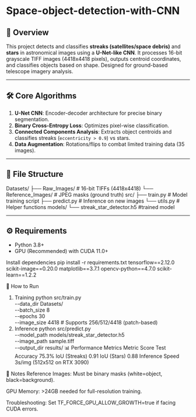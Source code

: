 # Space-object-detection-with-CNN
## 🌌 Overview
This project detects and classifies **streaks (satellites/space debris)** and **stars** in astronomical images using a **U-Net-like CNN**. It processes 16-bit grayscale TIFF images (4418x4418 pixels), outputs centroid coordinates, and classifies objects based on shape. Designed for ground-based telescope imagery analysis.

---

## 🛠️ Core Algorithms
1. **U-Net CNN**: Encoder-decoder architecture for precise binary segmentation.
2. **Binary Cross-Entropy Loss**: Optimizes pixel-wise classification.
3. **Connected Components Analysis**: Extracts object centroids and classifies streaks (`eccentricity > 0.9`) vs stars.
4. **Data Augmentation**: Rotations/flips to combat limited training data (35 images).

---

## 📂 File Structure
Datasets/
├── Raw_Images/ # 16-bit TIFFs (4418x4418)
└── Reference_Images/ # JPEG masks (ground truth)
src/
├── train.py # Model training script
├── predict.py # Inference on new images
└── utils.py # Helper functions
models/
└── streak_star_detector.h5 #trained model

---

## ⚙️ Requirements
- Python 3.8+
- GPU (Recommended) with CUDA 11.0+

Install dependencies
pip install -r requirements.txt
tensorflow==2.12.0
scikit-image==0.20.0
matplotlib==3.7.1
opencv-python==4.7.0
scikit-learn==1.2.2

🚀 How to Run
1. Training
python src/train.py \
  --data_dir Datasets/ \
  --batch_size 8 \
  --epochs 30 \
  --image_size 4418  # Supports 256/512/4418 (patch-based)
2. Inference
   python src/predict.py \
  --model_path models/streak_star_detector.h5 \
  --image_path sample.tiff \
  --output_dir results/
📊 Performance Metrics
Metric	Score
Test Accuracy	75.3%
IoU (Streaks)	0.91
IoU (Stars)	0.88
Inference Speed	3s/img (512x512 on RTX 3090)

📝 Notes
Reference Images: Must be binary masks (white=object, black=background).

GPU Memory: >24GB needed for full-resolution training.

Troubleshooting: Set TF_FORCE_GPU_ALLOW_GROWTH=true if facing CUDA errors.

